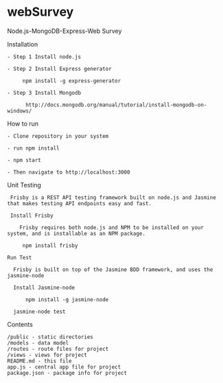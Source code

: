 # webSurvey
   Node.js-MongoDB-Express-Web Survey
  
  Installation
  
    - Step 1 Install node.js
    
    - Step 2 Install Express generator
      
         npm install -g express-generator
         
    - Step 3 Install Mongodb
     
          http://docs.mongodb.org/manual/tutorial/install-mongodb-on-windows/
        
  How to run      
    
    - Clone repository in your system
    
    - run npm install
    
    - npm start
  
    - Then navigate to http://localhost:3000
    
  
  Unit Testing
  
     Frisby is a REST API testing framework built on node.js and Jasmine that makes testing API endpoints easy and fast.
   
     Install Frisby
   
        Frisby requires both node.js and NPM to be installed on your system, and is installable as an NPM package. 
      
         npm install frisby
    
    Run Test
    
      Frisby is built on top of the Jasmine BDD framework, and uses the jasmine-node
      
      Install Jasmine-node
      
          npm install -g jasmine-node
      
      jasmine-node test
      
  Contents
  
    /public - static directories 
    /models - data model
    /routes - route files for project
    /views - views for project
    README.md - this file
    app.js - central app file for project
    package.json - package info for project
          
     

  
    



